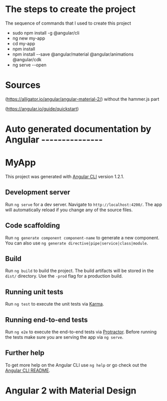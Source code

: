 # The steps to create the project

The sequence of commands that I used to create this project
- sudo npm install -g @angular/cli
- ng new my-app
- cd my-app
- npm install
- npm install --save @angular/material @angular/animations @angular/cdk 
- ng serve --open

# Sources 
(https://alligator.io/angular/angular-material-2/) without the hammer.js part

(https://angular.io/guide/quickstart) 

# Auto generated documentation by Angular ---------------

# MyApp

This project was generated with [Angular CLI](https://github.com/angular/angular-cli) version 1.2.1.

## Development server

Run `ng serve` for a dev server. Navigate to `http://localhost:4200/`. The app will automatically reload if you change any of the source files.

## Code scaffolding

Run `ng generate component component-name` to generate a new component. You can also use `ng generate directive|pipe|service|class|module`.

## Build

Run `ng build` to build the project. The build artifacts will be stored in the `dist/` directory. Use the `-prod` flag for a production build.

## Running unit tests

Run `ng test` to execute the unit tests via [Karma](https://karma-runner.github.io).

## Running end-to-end tests

Run `ng e2e` to execute the end-to-end tests via [Protractor](http://www.protractortest.org/).
Before running the tests make sure you are serving the app via `ng serve`.

## Further help

To get more help on the Angular CLI use `ng help` or go check out the [Angular CLI README](https://github.com/angular/angular-cli/blob/master/README.md).
# Angular 2 with Material Design
